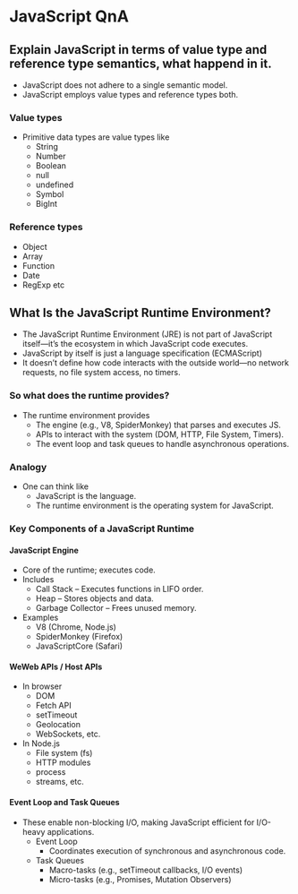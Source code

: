 #  JavaScript QnA


## Explain JavaScript in terms of value type and reference type semantics, what happend in it.
- JavaScript does not adhere to a single semantic model.
- JavaScript employs value types and reference types both.

### Value types
- Primitive data types are value types like
    - String
    - Number
    - Boolean
    - null
    - undefined
    - Symbol
    - BigInt

### Reference types
- Object
- Array
- Function
- Date
- RegExp etc


## What Is the JavaScript Runtime Environment?
- The JavaScript Runtime Environment (JRE) is not part of JavaScript itself—it’s the ecosystem in which JavaScript code executes.
- JavaScript by itself is just a language specification (ECMAScript)
- It doesn’t define how code interacts with the outside world—no network requests, no file system access, no timers.

### So what does the runtime provides?
- The runtime environment provides
    - The engine (e.g., V8, SpiderMonkey) that parses and executes JS.
    - APIs to interact with the system (DOM, HTTP, File System, Timers).
    - The event loop and task queues to handle asynchronous operations.

### Analogy
- One can think like
    - JavaScript is the language.
    - The runtime environment is the operating system for JavaScript.

### Key Components of a JavaScript Runtime
#### JavaScript Engine
- Core of the runtime; executes code.
- Includes
    - Call Stack – Executes functions in LIFO order.
    - Heap – Stores objects and data.
    - Garbage Collector – Frees unused memory.
- Examples
    - V8 (Chrome, Node.js)
    - SpiderMonkey (Firefox)
    - JavaScriptCore (Safari)

#### WeWeb APIs / Host APIs
- In browser
    - DOM
    - Fetch API
    - setTimeout
    - Geolocation
    - WebSockets, etc.
- In Node.js
    - File system (fs)
    - HTTP modules
    - process
    - streams, etc.

#### Event Loop and Task Queues
- These enable non-blocking I/O, making JavaScript efficient for I/O-heavy applications.
    - Event Loop
        - Coordinates execution of synchronous and asynchronous code.
    - Task Queues
        - Macro-tasks (e.g., setTimeout callbacks, I/O events)
        - Micro-tasks (e.g., Promises, Mutation Observers)


